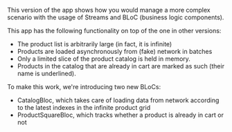 This version of the app shows how you would manage a more complex scenario with the usage
of Streams and BLoC (business logic components).

This app has the following functionality on top of the one in other versions:

* The product list is arbitrarily large (in fact, it is infinite)
* Products are loaded asynchronously from (fake) network in batches
* Only a limited slice of the product catalog is held in memory.
* Products in the catalog that are already in cart are marked as such (their name is underlined).

To make this work, we're introducing two new BLoCs:

* CatalogBloc, which takes care of loading data from network according to the latest indexes
  in the infinite product grid
* ProductSquareBloc, which tracks whether a product is already in cart or not